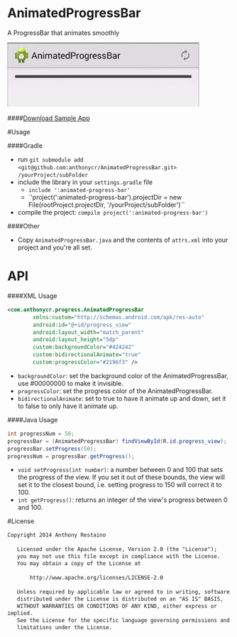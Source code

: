 AnimatedProgressBar
===================
A ProgressBar that animates smoothly

![](animation.gif)

####[Download Sample App](https://github.com/anthonycr/AnimatedProgressBar/releases/download/1.0.0/release.apk)

#Usage

####Gradle
* run `git submodule add <git@github.com:anthonycr/AnimatedProgressBar.git> /yourProject/subFolder`
* include the library in your `settings.gradle` file
    - `include ':animated-progress-bar'`
    - `'project(':animated-progress-bar').projectDir = new File(rootProject.projectDir, '/yourProject/subFolder')``
* compile the project: `compile project(':animated-progress-bar')`

####Other
* Copy `AnimatedProgressBar.java` and the contents of `attrs.xml` into your project and you're all set.

# API

####XML Usage
```XML
<com.anthonycr.progress.AnimatedProgressBar
        xmlns:custom="http://schemas.android.com/apk/res-auto"
        android:id="@+id/progress_view"
        android:layout_width="match_parent"
        android:layout_height="5dp"
        custom:backgroundColor="#424242"
        custom:bidirectionalAnimate="true"
        custom:progressColor="#2196f3" />
```

- `backgroundColor`: set the background color of the AnimatedProgressBar, use #00000000 to make it invisible.
- `progressColor`: set the progress color of the AnimatedProgressBar.
- `bidirectionalAnimate`: set to true to have it animate up and down, set it to false to only have it animate up.

####Java Usage
```Java
int progressNum = 50;
progressBar = (AnimatedProgressBar) findViewById(R.id.progress_view);
progressBar.setProgress(50);
progressNum = progressBar.getProgress();
```

- `void setProgress(int number)`: a number between 0 and 100 that sets the progress of the view. If you set it out of these bounds, the view will set it to the closest bound, i.e. setting progress to 150 will correct it to 100.
- `int getProgress()`: returns an integer of the view's progress between 0 and 100.

#License

```
Copyright 2014 Anthony Restaino

   Licensed under the Apache License, Version 2.0 (the "License");
   you may not use this file except in compliance with the License.
   You may obtain a copy of the License at

       http://www.apache.org/licenses/LICENSE-2.0

   Unless required by applicable law or agreed to in writing, software
   distributed under the License is distributed on an "AS IS" BASIS,
   WITHOUT WARRANTIES OR CONDITIONS OF ANY KIND, either express or implied.
   See the License for the specific language governing permissions and
   limitations under the License.
   ```
